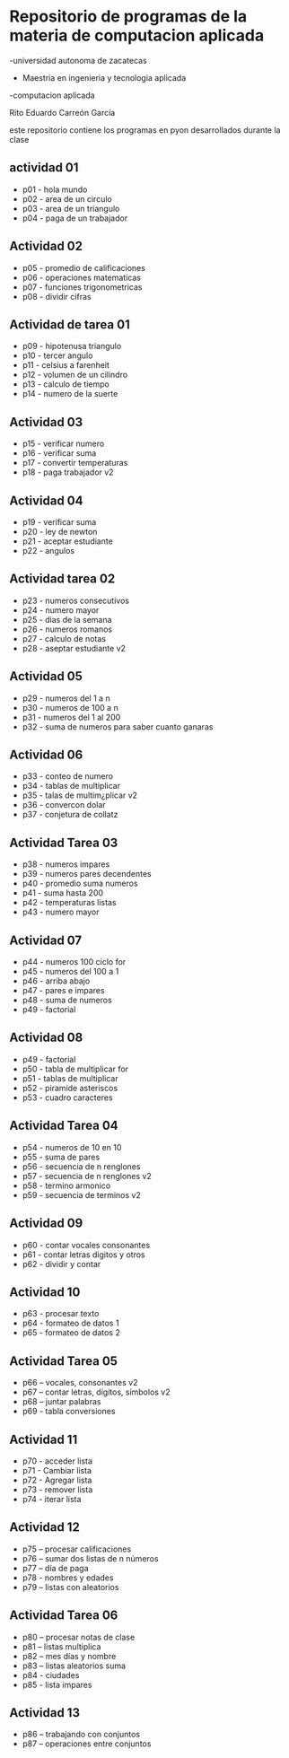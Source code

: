 # Repositorio de programas de la materia de computacion aplicada

-universidad autonoma de zacatecas

- Maestria en ingenieria y tecnologia aplicada

-computacion aplicada

Rito Eduardo Carreón García

este repositorio contiene los programas en pyon desarrollados durante la clase

## actividad 01
 - p01 - hola mundo
 - p02 - area de un circulo
 - p03 - area de un triangulo
 - p04 - paga de un trabajador

## Actividad 02
 - p05 - promedio de calificaciones
 - p06 - operaciones matematicas
 - p07 - funciones trigonometricas
 - p08 - dividir cifras

## Actividad de tarea 01
 - p09 - hipotenusa triangulo
 - p10 - tercer angulo
 - p11 - celsius a farenheit
 - p12 - volumen de un cilindro
 - p13 - calculo de tiempo
 - p14 - numero de la suerte

## Actividad 03
 - p15 - verificar numero
 - p16 - verificar suma
 - p17 - convertir temperaturas
 - p18 - paga trabajador v2

## Actividad 04
 - p19 - verificar suma
 - p20 - ley de newton
 - p21 - aceptar estudiante
 - p22 - angulos

## Actividad tarea 02
 - p23 - numeros consecutivos
 - p24 - numero mayor
 - p25 - dias de la semana
 - p26 - numeros romanos
 - p27 - calculo de notas
 - p28 - aseptar estudiante v2
 
## Actividad 05
 - p29 - numeros del 1 a n
 - p30 - numeros de 100 a n
 - p31 - numeros del 1 al 200
 - p32 - suma de numeros para saber cuanto ganaras

 ## Actividad 06
 - p33 - conteo de numero
 - p34 - tablas de multiplicar
 - p35 - talas de multim¿plicar v2
 - p36 - convercon dolar
 - p37 - conjetura de collatz

## Actividad Tarea 03
 - p38 - numeros impares
 - p39 - numeros pares decendentes
 - p40 - promedio suma numeros 
 - p41 - suma hasta 200
 - p42 - temperaturas listas
 - p43 - numero mayor

## Actividad 07
 - p44 - numeros 100 ciclo for
 - p45 - numeros del 100 a 1
 - p46 - arriba abajo
 - p47 - pares e impares
 - p48 - suma de numeros
 - p49 - factorial


 ## Actividad 08
 - p49 - factorial
 - p50 - tabla de multiplicar for
 - p51 - tablas de multiplicar
 - p52 - piramide asteriscos
 - p53 - cuadro caracteres

## Actividad Tarea 04
 - p54 - numeros de 10 en 10
 - p55 - suma de pares
 - p56 - secuencia de n renglones
 - p57 - secuencia de n renglones v2
 - p58 - termino armonico
 - p59 - secuencia de terminos v2

## Actividad 09
 - p60 - contar vocales consonantes
 - p61 - contar letras digitos y otros 
 - p62 - dividir y contar 

## Actividad 10
 - p63 - procesar texto
 - p64 - formateo de datos 1
 - p65 - formateo de datos 2

## Actividad Tarea 05
 - p66 – vocales, consonantes v2
 - p67 – contar letras, dígitos, símbolos v2
 - p68 – juntar palabras
 - p69 - tabla conversiones

## Actividad 11
 - p70 - acceder lista
 - p71 - Cambiar lista
 - p72 - Agregar lista
 - p73 - remover lista
 - p74 - iterar lista

## Actividad 12
 - p75 – procesar calificaciones
 - p76 – sumar dos listas de n números
 - p77 – día de paga
 - p78 - nombres y edades
 - p79 – listas con aleatorios

## Actividad Tarea 06
 - p80 – procesar notas de clase
 - p81 – listas multiplica
 - p82 – mes días y nombre
 - p83 – listas aleatorios suma
 - p84 - ciudades
 - p85 - lista impares

## Actividad 13
 - p86 – trabajando con conjuntos
 - p87 – operaciones entre conjuntos

